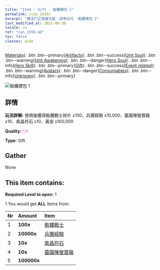 ```yaml
---
title: "Item - Gift - 骷髏禮包 1"
permalink: /con_1559/
excerpt: "魔法门之英雄无敌：战争纪元  骷髏禮包 1"
last_modified_at: 2021-06-30
locale: cn
ref: "con_1559.md"
toc: false
classes: wide
---
```

 [Materials](/ItemsCN/){: .btn .btn--primary}[Artifacts](/ItemsCN/Artifacts/){: .btn .btn--success}[Unit Soul](/ItemsCN/UnitSoul/){: .btn .btn--warning}[Unit Awakening](/ItemsCN/UnitAwakening/){: .btn .btn--danger}[Hero Soul](/ItemsCN/HeroSoul/){: .btn .btn--info}[Hero Skill](/ItemsCN/HeroSkill/){: .btn .btn--primary}[Gift](/ItemsCN/Gift/){: .btn .btn--success}[Event related](/ItemsCN/Events/){: .btn .btn--warning}[Avatars](/ItemsCN/Avatars/){: .btn .btn--danger}[Consumables](/ItemsCN/Consumables/){: .btn .btn--info}[Unknown](/ItemsCN/Unknown/){: .btn .btn--primary}

 ![骷髏禮包 1](/images/t/i_907173.png)

## 詳情
 **玩法詳解:** 使用後獲得骷髏戰士碎片 x100、兵團經驗 x10,000、墓園陣營寶箱 x10、紫晶符石 x10、黃金 x100,000

 **Quality:** <span style="color: #DA70D6">OK</span>

 **Type:** Gift

## Gather

  None

## This item contains:

 **Required Level to open:** 1

 1 You would get **ALL** items  from:

  | Nr | Amount |     Item    |
  |:---|:-------|:------------|
  | 1 |  **100x** | [骷髏戰士](/cn/Items/unt_208/) |  | 
  | 2 |  **10000x** | [兵團經驗](/cn/Items/con_902/) |  | 
  | 3 |  **10x** | [紫晶符石](/cn/Items/con_720/) |  | 
  | 4 |  **10x** | [墓園陣營寶箱](/cn/Items/con_1271/) |  | 
  | 5 |  **100000x** | <i class="fas fa-coins"/> |  | 
